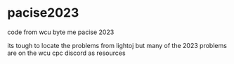 # pacise2023
code from wcu byte me pacise 2023

its tough to locate the problems from lightoj but many of the 2023 problems are on the wcu cpc discord as resources
